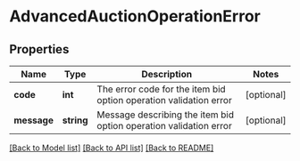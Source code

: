 # AdvancedAuctionOperationError

## Properties
Name | Type | Description | Notes
------------ | ------------- | ------------- | -------------
**code** | **int** | The error code for the item bid option operation validation error | [optional] 
**message** | **string** | Message describing the item bid option operation validation error | [optional] 

[[Back to Model list]](../README.md#documentation-for-models) [[Back to API list]](../README.md#documentation-for-api-endpoints) [[Back to README]](../README.md)


